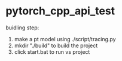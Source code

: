 # pytorch_cpp_api_test

buidling step:
1. make a pt model using ./script/tracing.py
2. mkdir "./build" to build the project
3. click start.bat to run vs project
